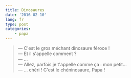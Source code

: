 ```yaml
---
title: Dinosaures
date: '2016-02-10'
lang: fr
type: post
categories:
    - papa
---
```


> — C'est le gros méchant dinosaure féroce !  
> — Et il s'appelle comment ?  
> — …  
> — Allez, parfois je t'appelle comme ça : mon petit…  
> — … chéri ! C'est le chéninosaure, Papa !
